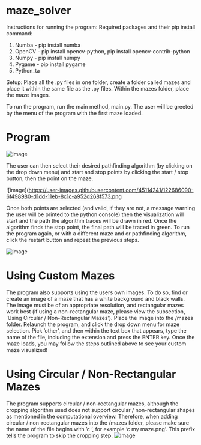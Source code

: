# maze_solver
Instructions for running the program:
Required packages and their pip install command:
1. Numba - pip install numba
2. OpenCV - pip install opencv-python, pip install opencv-contrib-python
3. Numpy - pip install numpy
4. Pygame - pip install pygame
5. Python_ta

Setup: Place all the .py files in one folder, create a folder called mazes and place it within the same file as the .py
files. Within the mazes folder, place the maze images.

To run the program, run the main method, main.py. The user will be greeted by the menu of the program with
the first maze loaded.

# Program
![image](https://user-images.githubusercontent.com/45114241/122686085-63f65e00-d1dd-11eb-80fe-3303da7d5d9b.png)

The user can then select their desired pathfinding algorithm (by clicking on the drop down menu) and start and
stop points by clicking the start / stop button, then the point on the maze.

![image](https://user-images.githubusercontent.com/45114241/122686090-6f498980-d1dd-11eb-8c1c-a952d268f573.png

Once both points are selected (and valid, if they are not, a message warning the user will be printed to the python
console) then the visualization will start and the path the algorithm traces will be drawn in red. Once the algorithm
finds the stop point, the final path will be traced in green. To run the program again, or with a different maze and
or pathfinding algorithm, click the restart button and repeat the previous steps.

![image](https://user-images.githubusercontent.com/45114241/122686103-825c5980-d1dd-11eb-840e-5605c1fa5ba3.png)

# Using Custom Mazes
The program also supports using the users own images. To do so, find or create an image of a maze that has a white
background and black walls. The image must be of an appropriate resolution, and rectangular mazes work best (if
using a non-rectangular maze, please view the subsection, ’Using Circular / Non-Rectangular Mazes’). Place the
image into the /mazes folder. Relaunch the program, and click the drop down menu for maze selection. Pick ’other’,
and then within the text box that appears, type the name of the file, including the extension and press the ENTER
key. Once the maze loads, you may follow the steps outlined above to see your custom maze visualized!

# Using Circular / Non-Rectangular Mazes
The program supports circular / non-rectangular mazes, although the cropping algorithm used does not support
circular / non-rectangular shapes as mentioned in the computational overview. Therefore, when adding circular /
non-rectangular mazes into the /mazes folder, please make sure the name of the file begins with ’c ’, for example
’c my maze.png’. This prefix tells the program to skip the cropping step.
![image](https://user-images.githubusercontent.com/45114241/122686140-ba639c80-d1dd-11eb-9125-9ea691805ea9.png)
